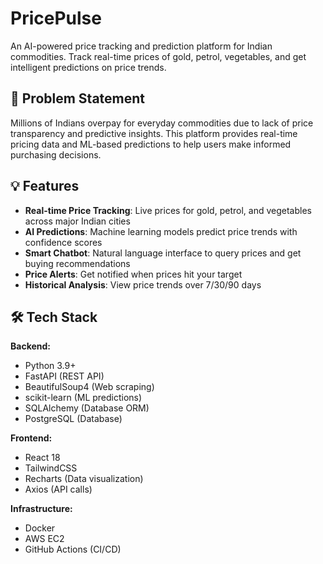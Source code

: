 # PricePulse

An AI-powered price tracking and prediction platform for Indian commodities. Track real-time prices of gold, petrol, vegetables, and get intelligent predictions on price trends.

## 🎯 Problem Statement

Millions of Indians overpay for everyday commodities due to lack of price transparency and predictive insights. This platform provides real-time pricing data and ML-based predictions to help users make informed purchasing decisions.

## 💡 Features

- **Real-time Price Tracking**: Live prices for gold, petrol, and vegetables across major Indian cities
- **AI Predictions**: Machine learning models predict price trends with confidence scores
- **Smart Chatbot**: Natural language interface to query prices and get buying recommendations
- **Price Alerts**: Get notified when prices hit your target
- **Historical Analysis**: View price trends over 7/30/90 days

## 🛠 Tech Stack

**Backend:**
- Python 3.9+
- FastAPI (REST API)
- BeautifulSoup4 (Web scraping)
- scikit-learn (ML predictions)
- SQLAlchemy (Database ORM)
- PostgreSQL (Database)

**Frontend:**
- React 18
- TailwindCSS
- Recharts (Data visualization)
- Axios (API calls)

**Infrastructure:**
- Docker
- AWS EC2 
- GitHub Actions (CI/CD)
